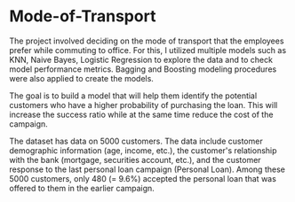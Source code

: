# Mode-of-Transport
The project involved deciding on the mode of transport that the employees prefer while commuting to office. 
For this, I utilized multiple models such as KNN, Naive Bayes, Logistic Regression to explore the data and to check model performance metrics. 
Bagging and Boosting modeling procedures were also applied to create the models.

The goal is to build a model that will help them identify the potential customers who have a higher probability of purchasing the loan. This will increase the success ratio while at the same time reduce the cost of the campaign. 

The dataset has data on 5000 customers. The data include customer demographic information (age, income, etc.), the customer's relationship with the bank (mortgage, securities account, etc.), and the customer response to the last personal loan campaign (Personal Loan). 
Among these 5000 customers, only 480 (= 9.6%) accepted the personal loan that was offered to them in the earlier campaign.
